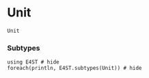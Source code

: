 Unit
====

```@docs
Unit
```
### Subtypes

```@example
using E4ST # hide
foreach(println, E4ST.subtypes(Unit)) # hide
```